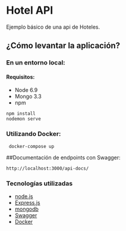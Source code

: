 # Hotel API

Ejemplo básico de una api de Hoteles.

## ¿Cómo levantar la aplicación?

### En un entorno local:

#### Requisitos:

- Node 6.9
- Mongo 3.3
- npm

```
npm install
nodemon serve
```

### Utilizando Docker:

```
 docker-compose up
```

##Documentación de endpoints con Swagger:

```
http://localhost:3000/api-docs/

```

 
### Tecnologías utilizadas
- [node.js](https://nodejs.org)
- [Express.js](https://expressjs.com/)
- [mongodb](https://www.mongodb.com/)
- [Swagger](https://swagger.io)
- [Docker](https://www.docker.com)
